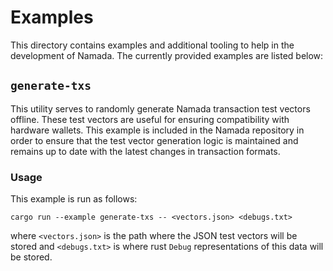 # Examples
This directory contains examples and additional tooling to help in the
development of Namada. The currently provided examples are listed below:
## `generate-txs`
This utility serves to randomly generate Namada transaction test vectors
offline. These test vectors are useful for ensuring compatibility with hardware
wallets. This example is included in the Namada repository in order to ensure
that the test vector generation logic is maintained and remains up to date with
the latest changes in transaction formats.
### Usage
This example is run as follows:
```
cargo run --example generate-txs -- <vectors.json> <debugs.txt>
```
where `<vectors.json>` is the path where the JSON test vectors will be stored
and `<debugs.txt>` is where rust `Debug` representations of this data will be
stored.
